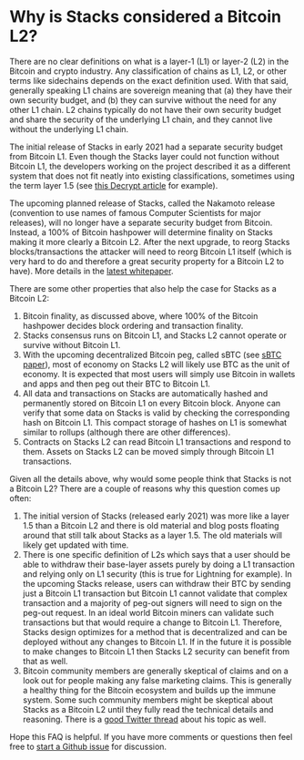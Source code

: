 
# Why is Stacks considered a Bitcoin L2? 

There are no clear definitions on what is a layer-1 (L1) or layer-2 (L2) in the Bitcoin and crypto industry. Any classification of chains as L1, L2, or other terms like sidechains depends on the exact definition used. With that said, generally speaking L1 chains are sovereign meaning that (a) they have their own security budget, and (b) they can survive without the need for any other L1 chain. L2 chains typically do not have their own security budget and share the security of the underlying L1 chain, and they cannot live without the underlying L1 chain.

The initial release of Stacks in early 2021 had a separate security budget from Bitcoin L1. Even though the Stacks layer could not function without Bitcoin L1, the developers working on the project described it as a different system that does not fit neatly into existing classifications, sometimes using the term layer 1.5 (see [this Decrypt article](https://decrypt.co/82019/bitcoin-defi-thing-says-stacks-founder-muneeb-ali) for example).

The upcoming planned release of Stacks, called the Nakamoto release (convention to use names of famous Computer Scientists for major releases), will no longer have a separate security budget from Bitcoin. Instead, a 100% of Bitcoin hashpower will determine finality on Stacks making it more clearly a Bitcoin L2. After the next upgrade, to reorg Stacks blocks/transactions the attacker will need to reorg Bitcoin L1 itself (which is very hard to do and therefore a great security property for a Bitcoin L2 to have). More details in the [latest whitepaper](https://stacks.co/stacks.pdf).

There are some other properties that also help the case for Stacks as a Bitcoin L2:

1) Bitcoin finality, as discussed above, where 100% of the Bitcoin hashpower decides block ordering and transaction finality. 
2) Stacks consensus runs on Bitcoin L1, and Stacks L2 cannot operate or survive without Bitcoin L1.
3) With the upcoming decentralized Bitcoin peg, called sBTC (see [sBTC paper](https://stacks.co/sbtc.pdf)), most of economy on Stacks L2 will likely use BTC as the unit of economy. It is expected that most users will simply use Bitcoin in wallets and apps and then peg out their BTC to Bitcoin L1.
4) All data and transactions on Stacks are automatically hashed and permanently stored on Bitcoin L1 on every Bitcoin block. Anyone can verify that some data on Stacks is valid by checking the corresponding hash on Bitcoin L1. This compact storage of hashes on L1 is somewhat similar to rollups (although there are other differences).
5) Contracts on Stacks L2 can read Bitcoin L1 transactions and respond to them. Assets on Stacks L2 can be moved simply through Bitcoin L1 transactions.

Given all the details above, why would some people think that Stacks is not a Bitcoin L2? There are a couple of reasons why this question comes up often:
1) The initial version of Stacks (released early 2021) was more like a layer 1.5 than a Bitcoin L2 and there is old material and blog posts floating around that still talk about Stacks as a layer 1.5. The old materials will likely get updated with time.
2) There is one specific definition of L2s which says that a user should be able to withdraw their base-layer assets purely by doing a L1 transaction and relying only on L1 security (this is true for Lightning for example). In the upcoming Stacks release, users can withdraw their BTC by sending just a Bitcoin L1 transaction but Bitcoin L1 cannot validate that complex transaction and a majority of peg-out signers will need to sign on the peg-out request. In an ideal world Bitcoin miners can validate such transactions but that would require a change to Bitcoin L1. Therefore, Stacks design optimizes for a method that is decentralized and can be deployed without any changes to Bitcoin L1. If in the future it is possible to make changes to Bitcoin L1 then Stacks L2 security can benefit from that as well.
3) Bitcoin community members are generally skeptical of claims and on a look out for people making any false marketing claims. This is generally a healthy thing for the Bitcoin ecosystem and builds up the immune system. Some such community members might be skeptical about Stacks as a Bitcoin L2 until they fully read the technical details and reasoning. There is a [good Twitter thread](https://twitter.com/lopp/status/1623756872976158722?s=20) about his topic as well.

Hope this FAQ is helpful. If you have more comments or questions then feel free to [start a Github issue](https://github.com/stacks-network/stacks/issues/new) for discussion.
